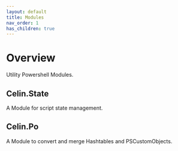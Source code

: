 ```yaml
---
layout: default
title: Modules
nav_order: 1
has_children: true
---
```


# Overview

Utility Powershell Modules.

## Celin.State

A Module for script state management.

## Celin.Po

A Module to convert and merge Hashtables and PSCustomObjects.
